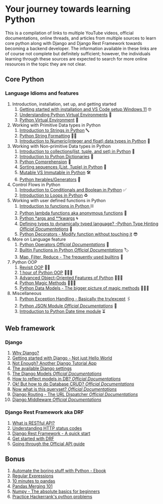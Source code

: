 Your journey towards learning Python
================================================================
This is a compilation of links to multiple YouTube videos, official documentations, online threads, and articles from
multiple sources to learn core python along with Django and Django Rest Framework towards becoming a backend developer.
The information available in these links are of course not complete but definitely sufficient; however, the individuals
learning through these sources are expected to search for more online resources in the topic they are not clear.

Core Python
----------------------------------------------------------------

### Language Idioms and features

1. Introduction, installation, set up, and getting started
    1. [Getting started with installation and VS Code setup Windows 11](https://www.youtube.com/watch?v=daCSwO-T7sY) 🤓
    2. [Understanding Python Virtual Environments](https://youtu.be/IAvAlS0CuxI) 🤯
    3. [Python Virtual Environment](https://youtu.be/N5vscPTWKOk) 🥱
2. Working with Primitive Data types in Python
    1. [Introduction to Strings in Python](https://youtu.be/k9TUPpGqYTo?list=PL-osiE80TeTt2d9bfVyTiXJA-UTHn6WwU) 🔤
    2. [Python String Formatting](https://youtu.be/vTX3IwquFkc) 🙆🏻
    3. [Introduction to Numeric(integer and float) data types in Python](https://youtu.be/khKv-8q7YmY?list=PL-osiE80TeTt2d9bfVyTiXJA-UTHn6WwU) 🤦
3. Working with Non-primitive Data types in Python
    1. [Introduction to collections(list, tuple, and set) in Python](https://youtu.be/W8KRzm-HUcc?list=PL-osiE80TeTt2d9bfVyTiXJA-UTHn6WwU) 💼
    2. [Introduction to Python Dictionaries](https://youtu.be/daefaLgNkw0?list=PL-osiE80TeTt2d9bfVyTiXJA-UTHn6WwU) 📓
    3. [Python Comprehension](https://youtu.be/3dt4OGnU5sM) 🧾
    4. [Sorting sequences (List, Tuple) in Python](https://youtu.be/D3JvDWO-BY4) 🔄
    5. [Mutable VS Immutable in Python](https://www.youtube.com/watch?v=2pCxRTu5SHc) 🛠
    6. [Python Iterables/Generators](https://stackoverflow.com/questions/231767/what-does-the-yield-keyword-do-in-python) 💨
4. Control Flows in Python
    1. [Introduction to Conditionals and Boolean in Python](https://youtu.be/DZwmZ8Usvnk?list=PL-osiE80TeTt2d9bfVyTiXJA-UTHn6WwU) ✅
    2. [Introduction to Loops in Python](https://youtu.be/6iF8Xb7Z3wQ?list=PL-osiE80TeTt2d9bfVyTiXJA-UTHn6WwU) ♻️
5. Working with user defined functions in Python
    1. [Introduction to functions in Python ](https://youtu.be/9Os0o3wzS_I?list=PL-osiE80TeTt2d9bfVyTiXJA-UTHn6WwU) ⛓
    2. [Python lambda functions aka anonymous functions](https://www.youtube.com/watch?v=BcbVe1r2CYc) 🤡
    3. [Python *args and **kwargs](https://realpython.com/python-kwargs-and-args/) 🌀
    4. [Defining types to dynamically typed language? -Python Type Hinting *Official Documentations*](https://docs.python.org/3.7/library/typing.html) 📢
    5. [Python Decorators - Modify function without touching it](https://youtu.be/r7Dtus7N4pI?t=70) 😎
6. More on Language feature
    1. [Python Operators *Official Documentations*](https://docs.python.org/3/reference/expressions.html#the-power-operator) 📮
    2. [Builtin Functions in Python *Official Documentations*](https://docs.python.org/3/library/functions.html) 🏷
    3. [Map, Filter, Reduce - The frequently used builtins](https://www.youtube.com/watch?v=cKlnR-CB3tk) 📯
7. Python OOP
    1. [Revisit OOP](https://www.youtube.com/watch?v=m_MQYyJpIjg) 🙍🏽
    2. [1 hour of Python OOP](https://www.youtube.com/watch?v=JeznW_7DlB0) 🙍🏽‍♂️
    3. [Advanced Object-Oriented Features of Python](https://uwpce-pythoncert.github.io/SystemDevelopment/advanced_oo.html) 🙎🏽‍♂️
    4. [Python Magic Methods](https://www.youtube.com/watch?v=KSiRzuSx120) 🦹🏽‍♂️
    5. [Python Data Models - The bigger picture of magic methods](https://docs.python.org/3/reference/datamodel.html) 🕵🏽‍♂️
8. Miscellaneous
    1. [Python Exception Handling - Basically the try/except](https://www.youtube.com/watch?v=ZUqGMDppEDs) 🖇
    2. [Python JSON Module *Official Documentations*](https://docs.python.org/3/library/json.html) 🔐
    3. [Introduction to Python Date time module](https://youtu.be/eirjjyP2qcQ) ⏳

Web framework
----------------------------------------------------------------

### Django

1. [Why Django?](https://developer.mozilla.org/en-US/docs/Learn/Server-side/Django/Introduction)
2. [Getting started with Django - Not just Hello World](https://docs.djangoproject.com/en/4.2/intro/tutorial01/)
3. [Not Enough? Another Django Tutorial App](https://developer.mozilla.org/en-US/docs/Learn/Server-side/Django/Tutorial_local_library_website)
4. [The available Django settings](https://docs.djangoproject.com/en/4.2/ref/settings/)
5. [The Django Models *Official Documentations*](https://docs.djangoproject.com/en/4.2/topics/db/models/)
6. [How to reflect models in DB? *Official Documentations*](https://docs.djangoproject.com/en/4.2/topics/migrations/)
7. [Ok! But how to do Database CRUD? *Official Documentations*](https://docs.djangoproject.com/en/4.2/topics/db/queries/)
8. [Now what is this queryset? *Official Documentations*](https://docs.djangoproject.com/en/4.2/ref/models/querysets/)
9. [Django Routing - The URL Dispatcher *Official
   Documentations*](https://docs.djangoproject.com/en/4.2/topics/http/urls/)
10. [Django Middleware *Official Documentations*](https://docs.djangoproject.com/en/4.2/topics/http/middleware/#)

### Django Rest Framework aka DRF

1. [What is RESTful API?](https://aws.amazon.com/what-is/restful-api/)
2. [Understanding HTTP status codes](https://developer.mozilla.org/en-US/docs/Web/HTTP/Status)
3. [Django Rest Framework - A quick start](https://developer.mozilla.org/en-US/docs/Web/HTTP/Status)
4. [Get started with DRF](https://www.django-rest-framework.org/tutorial/1-serialization/)
5. [Going through the Official API guide](https://www.django-rest-framework.org/api-guide/requests/)

Bonus
----------------------------------------------------------------

1. [Automate the boring stuff with Python - Ebook](https://automatetheboringstuff.com/)
2. [Regular Expressions](https://stackoverflow.com/questions/4736/learning-regular-expressions)
3. [10 minutes to pandas](https://pandas.pydata.org/docs/user_guide/10min.html)
4. [Pandas Merging 101](https://stackoverflow.com/questions/53645882/pandas-merging-101)
5. [Numpy - The absolute basics for beginners](https://numpy.org/doc/stable/user/absolute_beginners.html)
6. [Practice Hackerrank's python problems](https://www.hackerrank.com/domains/python)
